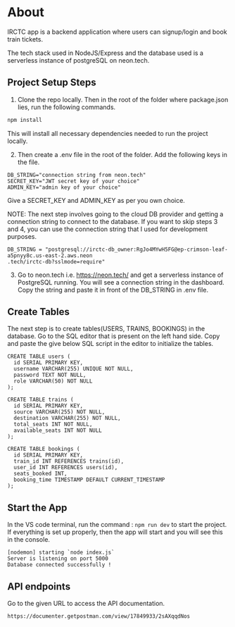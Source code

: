 # About

IRCTC app is a backend application where users can signup/login and book train tickets.

The tech stack used in NodeJS/Express and the database used is a serverless instance of postgreSQL on neon.tech.

## Project Setup Steps

1. Clone the repo locally. Then in the root of the folder where package.json lies, run the following commands.

```bash
npm install
```

This will install all necessary dependencies needed to run the project locally.

2. Then create a .env file in the root of the folder. Add the following keys in the file.

```
DB_STRING="connection string from neon.tech"
SECRET_KEY="JWT secret key of your choice"
ADMIN_KEY="admin key of your choice"
```

Give a SECRET_KEY and ADMIN_KEY as per you own choice.

NOTE: The next step involves going to the cloud DB provider and getting a connection string to connect to the database. If you want to skip steps 3 and 4, you can use the connection string that I used for development purposes. 

```
DB_STRING = "postgresql://irctc-db_owner:RgJo4MYwH5FG@ep-crimson-leaf-a5pnyy8c.us-east-2.aws.neon
.tech/irctc-db?sslmode=require"
```
3. Go to neon.tech i.e. https://neon.tech/ and get a serverless instance of PostgreSQL running. You will see a connection string in the dashboard.
Copy the string and paste it in front of the DB_STRING in .env file.

## Create Tables

The next step is to create tables(USERS, TRAINS, BOOKINGS) in the database. Go to the SQL editor that is present on the left hand side. Copy and paste the give below SQL script in the editor to initialize the tables.  

```
CREATE TABLE users (
  id SERIAL PRIMARY KEY,
  username VARCHAR(255) UNIQUE NOT NULL,
  password TEXT NOT NULL,
  role VARCHAR(50) NOT NULL
);

CREATE TABLE trains (
  id SERIAL PRIMARY KEY,
  source VARCHAR(255) NOT NULL,
  destination VARCHAR(255) NOT NULL,
  total_seats INT NOT NULL,
  available_seats INT NOT NULL
);

CREATE TABLE bookings (
  id SERIAL PRIMARY KEY,
  train_id INT REFERENCES trains(id),
  user_id INT REFERENCES users(id),
  seats_booked INT,
  booking_time TIMESTAMP DEFAULT CURRENT_TIMESTAMP
);

```

## Start the App 
In the VS code terminal, run the command : ```npm run dev``` to start the project. If everything is set up properly, then the app will start and you will see this in the console. 

```
[nodemon] starting `node index.js`
Server is listening on port 5000
Database connected successfully !
```



## API endpoints

Go to the given URL to access the API documentation.
```
https://documenter.getpostman.com/view/17849933/2sAXqqdNos
```


